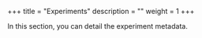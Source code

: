 +++
title = "Experiments"
description = ""
weight = 1
+++


In this section, you can detail the experiment metadata. 

	